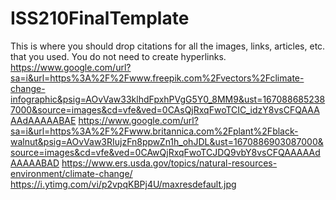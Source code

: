 # ISS210FinalTemplate
This is where you should drop citations for all the images, links, articles, etc. that you used. You do not need to create hyperlinks.
https://www.google.com/url?sa=i&url=https%3A%2F%2Fwww.freepik.com%2Fvectors%2Fclimate-change-infographic&psig=AOvVaw33klhdFpxhPVgG5Y0_8MM9&ust=1670886852387000&source=images&cd=vfe&ved=0CAsQjRxqFwoTCIC_idzY8vsCFQAAAAAdAAAAABAE
https://www.google.com/url?sa=i&url=https%3A%2F%2Fwww.britannica.com%2Fplant%2Fblack-walnut&psig=AOvVaw3RIujzFn8ppwZn1h_ohJDL&ust=1670886903087000&source=images&cd=vfe&ved=0CAwQjRxqFwoTCJDQ9vbY8vsCFQAAAAAdAAAAABAD
https://www.ers.usda.gov/topics/natural-resources-environment/climate-change/
https://i.ytimg.com/vi/p2vpqKBPj4U/maxresdefault.jpg
